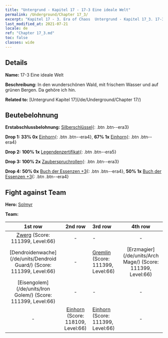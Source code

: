 ```yaml
---
title: "Untergrund - Kapitel 17 - 17-3 Eine ideale Welt"
permalink: /Underground/Chapter 17_3/
excerpt: "Kapitel 17 - 3. Era of Chaos  Untergrund - Kapitel 17_3. 17-3 Eine ideale Welt"
last_modified_at: 2021-07-21
locale: de
ref: "Chapter 17_3.md"
toc: false
classes: wide
---
```


## Details

 **Name:** 17-3 Eine ideale Welt

 **Beschreibung:** In den wunderschönen Wald, mit frischem Wasser und auf grünen Bergen. Da gehöre ich hin.

 **Related to:** [Untergrund Kapitel 17](/de/Underground/Chapter 17/)

## Beutebelohnung

 **Erstabschlussbelohnung:** [Silberschlüssel](/ItemsDE/con_693/){: .btn .btn--era3}

 **Drop 1:** **33% 0x** [Einhorn](/ItemsDE/unt_204/){: .btn .btn--era4}, **67% 1x** [Einhorn](/ItemsDE/unt_204/){: .btn .btn--era4}

 **Drop 2:** **100% 1x** [Legendenzertifikat](/ItemsDE/mat_67/){: .btn .btn--era5}

 **Drop 3:** **100% 2x** [Zauberspruchrollen](/ItemsDE/con_694/){: .btn .btn--era3}

 **Drop 4:** **50% 0x** [Buch der Essenzen +3](/ItemsDE/mat_60/){: .btn .btn--era4}, **50% 1x** [Buch der Essenzen +3](/ItemsDE/mat_60/){: .btn .btn--era4}


## Fight against Team
 **Hero:** [Solmyr](/de/heroes/Solmyr/)

 **Team:**


  | 1st row | 2nd row | 3rd row | 4th row |
  |:----:|:----:|:----|:----:|
  | [Zwerg](/de/units/Dwarf/) (Score: 111399, Level:66)  | - | - | - |
  | [Dendroidenwache](/de/units/Dendroid Guard/) (Score: 111399, Level:66)  | - | [Gremlin](/de/units/Gremlin/) (Score: 111399, Level:66)  | [Erzmagier](/de/units/Arch Mage/) (Score: 111399, Level:66)  |
  | [Eisengolem](/de/units/Iron Golem/) (Score: 111399, Level:66)  | - | - | - |
  | - | [Einhorn](/de/units/Unicorn/) (Score: 118109, Level:66)  | [Einhorn](/de/units/Unicorn/) (Score: 111399, Level:66)  | - |


